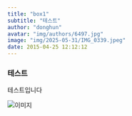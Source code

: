 ```yaml
---
title: "box1"
subtitle: "테스트"
author: "donghun"
avatar: "img/authors/6497.jpg"
image: "img/2025-05-31/IMG_0339.jpeg"
date: 2015-04-25 12:12:12
---
```


### 테스트
테스트입니다

![이미지](../img/2025-05-31/IMG_0339.jpeg)

